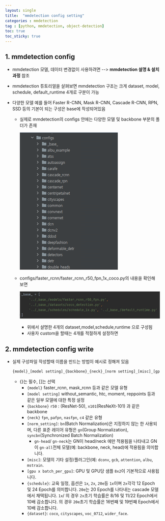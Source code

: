 ```yaml
---
layout: single
title:  "mmdetection config setting"
categories : mmdetection
tag : [python, mmdetection, object-detection]
toc: true
toc_sticky: true
---
```




## 1. mmdetection config 

- mmdetection 모델, 데이터 변경없이 사용하려면 --> **mmdetection 설명 & 설치과정** 참조
- mmdetection 튜토리얼을 살펴보면 mmdetection 구조는 크게    dataset, model, schedule, default_runtime 4개로 구분이 가능



- 다양한 모델 예를 들어 Faster R-CNN, Mask R-CNN, Cascade R-CNN, RPN, SSD 등의 기본이 되는 구성은 base에 작성되어있음

  - 실제로 mmdetection의 configs 안에는 다양한 모델 및 backbone 부분의 폴더가 존재

    ![image-20220622115735959](/mmdetection/images/2022-06-22-mmdetection2/image-20220622115735959.png)

  - configs/faster_rcnn/faster_rcnn_r50_fpn_1x_coco.py의 내용을 확인해 보면

    ![image-20220622121221797](/mmdetection/images/2022-06-22-mmdetection2/image-20220622121221797.png)

    - 위에서 설명한 4개의 dataset,model,schedule,runtime 으로 구성됨
    - 사용자 custom을 할때는 4개를 적절하게 설정하면 



## 2. mmdetection config write 

- 실제 구성파일 작성할때 이름을 만드는 방법이 예시로 정해져 있음

  ```py
  {model}_[model setting]_{backbone}_{neck}_[norm setting]_[misc]_[gpu x batch_per_gpu]_{schedule}_{dataset}
  ```

  - {}는 필수, []는 선택
    - `{model}`  faster_rcnn, mask_rcnn 등과 같은 모델 유형
    - `[model setting]` without_semantic, htc, moment, reppoints 등과 같은 일부 모델에 대한 특정 설정
    - `{backbone}`  `r50` : (ResNet-50), `x101`(ResNeXt-101) 과 같은 backbone
    - `{neck}` `fpn`, `pafpn`, `nasfpn`,  `c4` 같은 유형
    - `[norm_setting]`: `bn`(Batch Normalization)은 지정하지 않는 한 사용되며, 다른 표준 레이어 유형은 `gn`(Group Normalization), `syncbn`(Synchronized Batch Normalization)
      -  `gn-head`/ `gn-neck`는 GN이 head/neck 에만 적용됨을 나타내고 GN이 `gn-all`전체 모델(예: backbone, neck, head)에 적용됨을 의미합니다.
    - `[misc]`: 모델의 기타 설정/플러그인(예: `dconv`, `gcb`, `attention`, `albu`, `mstrain`.
    - `[gpu x batch_per_gpu]`: GPU 및 GPU당 샘플 `8x2`이 기본적으로 사용됩니다.
    - `{schedule}`: 교육 일정, 옵션은 `1x`, `2x`, `20e`등 `1x`이며 `2x`각각 12 Epoch 및 24 Epoch를 의미합니다. `20e`는 20 Epoch를 나타내는 cascade 모델에서 채택됩니다. `1x`/ 의 경우 `2x`초기 학습률은 8/16 및 11/22 Epoch에서 10배 감소합니다. 의 경우 `20e`초기 학습률은 16번째 및 19번째 Epoch에서 10배 감소합니다.
    - `{dataset}`: `coco`, `cityscapes`, `voc_0712`, `wider_face`.
